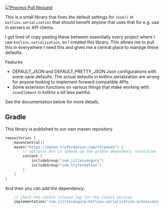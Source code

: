 [![Process Pull Request](https://github.com/jillesvangurp/kotlinx-serialization-extensions/actions/workflows/pr_master.yaml/badge.svg)](https://github.com/jillesvangurp/kotlinx-serialization-extensions/actions/workflows/pr_master.yaml)

This is a small library that fixes the default settings for `Json()` in `kotlinx.serialization` that should
benefit anyone that uses that for e.g. use in servers or API clients.

I got tired of copy pasting these between essentially every project where I use `kotlinx.serialization`, so I created this library. This allows me to pull this in everywhere I need this and gives me a central place to manage these defaults.

Features

- DEFAULT_JSON and DEFAULT_PRETTY_JSON Json configurations with some sane defaults. The actual defaults in kotlinx.serialization are wrong for anyone looking to implement forward compatible APIs. 
- Some extension functions on various things that make working with `JsonElement` in kotlinx a bit less painful. 

See the documentation below for more details.

## Gradle

This library is published to our own maven repository.

```kotlin
repositories {
    mavenCentral()
    maven("https://maven.tryformation.com/releases") {
        // optional but it speeds up the gradle dependency resolution
        content {
            includeGroup("com.jillesvangurp")
            includeGroup("com.tryformation")
        }
    }
}
```

And then you can add the dependency:

```kotlin
    // check the latest release tag for the latest version
    implementation("com.jillesvangurp:kotlinx-serialization-extensions:1.x.y")
```
